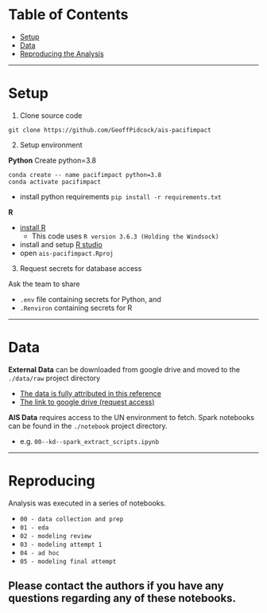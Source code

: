 # Table of Contents

- [Setup](#Setup)
- [Data](#Data)
- [Reproducing the Analysis](#Reproducing)

----

# Setup
1. Clone source code

`git clone https://github.com/GeoffPidcock/ais-pacifimpact`

2. Setup environment

**Python**
Create python=3.8
```
conda create -- name pacifimpact python=3.8
conda activate pacifimpact
```
- install python requirements
`pip install -r requirements.txt`


**R**
- [install R](https://www.r-project.org/)
   - This code uses `R version 3.6.3 (Holding the Windsock)`
- install and setup [R studio](https://rstudio.com/)
- open `ais-pacifimpact.Rproj`


3. Request secrets for database access

Ask the team to share 
- `.env` file containing secrets for Python, and 
- `.Renviron` containing secrets for R

----

# Data
**External Data** can be downloaded from google drive and moved to the `./data/raw` project directory
- [The data is fully attributed in this reference](https://docs.google.com/spreadsheets/d/1qKgOixdJtwYD0jB1ouN4-pUIqrEXEPJzAqWfYbIY06g/edit?usp=sharing)
- [The link to google drive (request access)](https://drive.google.com/drive/folders/182s8YXv7o9Unnd3Z69APOxA0hiCWqPDn?usp=sharing)

**AIS Data** requires access to the UN environment to fetch. Spark notebooks can be found in the `./notebook` project directory.
- e.g. `00--kd--spark_extract_scripts.ipynb`
---

# Reproducing
Analysis was executed in a series of notebooks.
- `00 - data collection and prep`
- `01 - eda`
- `02 - modeling review`
- `03 - modeling attempt 1`
- `04 - ad hoc`
- `05 - modeling final attempt`

Please contact the authors if you have any questions regarding any of these notebooks. 
---
